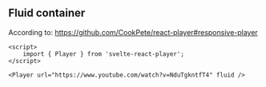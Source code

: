 ## Fluid container

According to: https://github.com/CookPete/react-player#responsive-player

```example
<script>
    import { Player } from 'svelte-react-player';
</script>

<Player url="https://www.youtube.com/watch?v=NduTgkntfT4" fluid />
```
